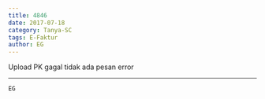 ```yaml
---
title: 4846
date: 2017-07-18
category: Tanya-SC
tags: E-Faktur
author: EG
---
```


Upload PK gagal tidak ada pesan error

---



`EG`
